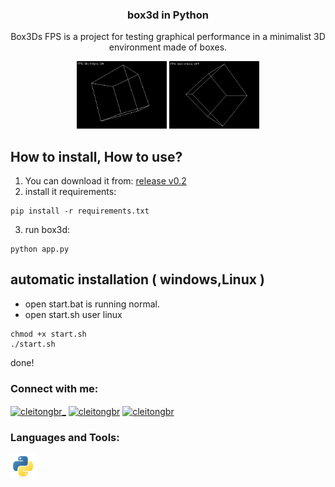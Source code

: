 <h3 align="center">box3d in Python</h3>

<div align="center">
  
Box3Ds FPS is a project for testing graphical performance in a minimalist 3D environment made of boxes.
<head>
<img src="./image/image%201.png" width="144"/>
</head>
<img src="./image/image%202.png" width="144"/>

</div>

## How to install, How to use?
 1. You can download it from: [release v0.2](https://github.com/cleitongbr/Box3D/releases/tag/v0.2)
 2. install it requirements:
```code
pip install -r requirements.txt
```
3. run box3d:
```
python app.py 
```

## automatic installation  ( windows,Linux )
* open start.bat is running normal. 
* open start.sh user linux
```
chmod +x start.sh
./start.sh
```
 done! 
<h3 align="left">Connect with me:</h3>
<p align="left">
<a href="https://twitter.com/cleitongbr_" target="blank"><img align="center" src="https://raw.githubusercontent.com/rahuldkjain/github-profile-readme-generator/master/src/images/icons/Social/twitter.svg" alt="cleitongbr_" height="30" width="40" /></a>
<a href="https://instagram.com/cleitongbr" target="blank"><img align="center" src="https://raw.githubusercontent.com/rahuldkjain/github-profile-readme-generator/master/src/images/icons/Social/instagram.svg" alt="cleitongbr" height="30" width="40" /></a>
<a href="https://www.youtube.com/c/cleitongbr" target="blank"><img align="center" src="https://raw.githubusercontent.com/rahuldkjain/github-profile-readme-generator/master/src/images/icons/Social/youtube.svg" alt="cleitongbr" height="30" width="40" /></a>
</p>

<h3 align="left">Languages and Tools:</h3>
<p align="left"> <a href="https://www.python.org" target="_blank" rel="noreferrer"> <img src="https://raw.githubusercontent.com/devicons/devicon/master/icons/python/python-original.svg" alt="python" width="40" height="40"/> </a> </p>
